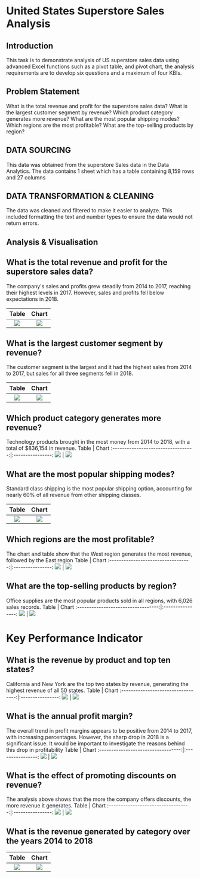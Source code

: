 # United States Superstore Sales Analysis
## Introduction
This task is to demonstrate analysis of US superstore sales data using advanced Excel functions such as a pivot table, and pivot chart, the analysis requirements are to develop six questions and a maximum of four KBIs.
## Problem Statement
What is the total revenue and profit for the superstore sales data?
What is the largest customer segment by revenue?
Which product category generates more revenue?
What are the most popular shipping modes?
Which regions are the most profitable?
What are the top-selling products by region?

## DATA SOURCING
This data was obtained from the superstore Sales data in the Data Analytics. The data contains 1 sheet which has a table containing 8,159 rows and 27 columns
## DATA TRANSFORMATION & CLEANING
The data was cleaned and filtered to make it easier to analyze. This included formatting the text and number types to ensure the data would not return errors.

## Analysis & Visualisation
## What is the total revenue and profit for the superstore sales data?
The company's sales and profits grew steadily from 2014 to 2017, reaching their highest levels in 2017. However, sales and profits fell below expectations in 2018.

Table                               |          Chart
:----------------------------------:|:----------------:
![](total_rev_prof_tbl.png)         |     ![](total_rev_prof_chrt.png)

## What is the largest customer segment by revenue?
The customer segment is the largest and it had the highest sales from 2014 to 2017, but sales for all three segments fell in 2018.

Table                               |          Chart
:----------------------------------:|:----------------:
![](segmen_tb.png)         |     ![](segments_chrt.png)

## Which product category generates more revenue?
Technology products brought in the most money from 2014 to 2018, with a total of $836,154 in revenue.
Table                               |          Chart
:----------------------------------:|:----------------:
![](salesby_produ_tb.png)                  |     ![](salesby_produ_chrt.png)

## What are the most popular shipping modes?
Standard class shipping is the most popular shipping option, accounting for nearly 60% of all revenue from other shipping classes.

Table                               |          Chart
:----------------------------------:|:----------------:
![](ship_mode_tb.png)               |     ![](ship_mode_chrt.png)

## Which regions are the most profitable?
The chart and table show that the West region generates the most revenue, followed by the East region
Table                               |          Chart
:----------------------------------:|:----------------:
![](region_tb.png)                  |     ![](Revenue_region_chrt2.png)

## What are the top-selling products by region?
Office supplies are the most popular products sold in all regions, with 6,026 sales records.
Table                               |          Chart
:----------------------------------:|:----------------:
![](product_qu_tb.png)              |     ![](topselling_pro_chrt.png)

# Key Performance Indicator 

## What is the revenue by product and top ten states?
California and New York are the top two states by revenue, generating the highest revenue of all 50 states.
Table                               |          Chart
:----------------------------------:|:----------------:
![](Revenue_state_tb.png)           |     ![](reven_state_chrt.png)

## What is the annual profit margin?
The overall trend in profit margins appears to be positive from 2014 to 2017, with increasing percentages. However, the sharp drop in 2018 is a significant issue. It would be important to investigate the reasons behind this drop in profitability
Table                               |          Chart
:----------------------------------:|:----------------:
![](Profit_margin_tb.png)           |     ![](Profit_margin_chrt.png)

## What is the effect of promoting discounts on revenue?
The analysis above shows that the more the company offers discounts, the more revenue it generates.
Table                               |          Chart
:----------------------------------:|:----------------:
![](discou_tb.png)           |     ![](discou_chrt.png)

## What is the revenue generated by category over the years 2014 to 2018
Table                               |          Chart
:----------------------------------:|:----------------:
![](revenue_prdou_tb.png)           |     ![](revenue_prdou_chrt.png)
## 

